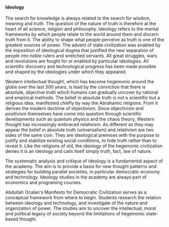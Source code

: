 #### Ideology

The search for knowledge is always related to the search for wisdom, meaning and truth. The question of the nature of truth is therefore at the heart of all science, religion and philosophy.
Ideology refers to the mental frameworks by which people relate to the world around them and discern truth from it.
The ability to shape what people perceive as truth is one of the greatest sources of power. The advent of state civilization was enabled by the imposition of ideological dogma that
justified the new separation of people into noble rulers and wretched servants. All great struggles, wars and revolutions are fought for or enabled by particular ideologies.
All scientific discovery and technological progress has been made possible and shaped by the ideologies under which they appeared.

Western intellectual thought, which has become hegemonic around the globe over the last 300 years, is lead by the conviction that there is absolute, objective truth which humans
can gradually uncover by rational and empirical methods. The belief in absolute truth is not a scientific but a religious idea, manifested chiefly by way the Abrahamic religions.
From it derives the modern doctrine of objectivism. Since objectivism and positivism themselves have come into question through scientific developments such as quantum physics and the chaos theory,
Western thought has increasingly embraced relativism. As different as they may appear the belief in absolute truth (universalism) and relativism are two sides of the same coin.
They are ideological premises with the purpose to justify and stabilize existing social conditions, to hide truth rather than to reveal it. Like the religions of old,
the ideology of the hegemonic civilization denies it is an ideology and calls itself simply truth, fact, law of nature.

The systematic analysis and critique of ideology is a fundamental aspect of the academy. The aim is to provide a basis for new thought patterns and strategies for building
parallel societies, in particular democratic economy and technology. Ideology studies in the academy are always part of economics and programing courses.

Abdullah Ocalan's Manifesto for Democratic Civilization serves as a conceptual framework from where to begin. Students research the relation between ideology and technology,
and investigate of the nature and organization of power. The studies aim to uncover the intellectual, moral and political legacy of society beyond the limitations of hegemonic state-based thought.
